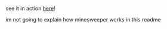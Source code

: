 see it in action [here](http://minesweepie.herokuapp.com/)!

im not going to explain how minesweeper works in this readme
